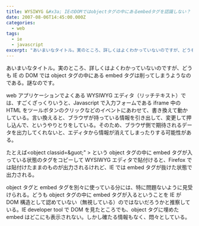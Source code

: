 ```yaml
---
title: WYSIWYG &#x3a; IEのDOMではobjectタグの中にあるembedタグを認識しない？
date: 2007-08-06T14:45:00.000Z
categories:
  - web
tags:
  - ie
  - javascript
excerpt: "あいまいなタイトル。実のところ、詳しくはよくわかっていないのですが、どうもIEのDOMではobjectタグの中にあるembedタグは削ってしまうようなのである。謎なのです。  webアプリケーションでよくあるWYSIWYGエディタ（リッチテキスト）では、すごくざっくりいうと、Javascriptで入力フォームであるiframe中のHTMLをツールボタンのクリックなどのイベントにあわせて、書き換えて動かしている。言い換えると、ブラウザが持っている情報を引き出して、変更して押し込んで、というやりとりをしている。そのため、ブラウザ側で期待されるデータを出力してくれないと、エディタから情報が消えてしまったりする可能性がある。"
---
```


あいまいなタイトル。実のところ、詳しくはよくわかっていないのですが、どうも IE の DOM では object タグの中にある embed タグは削ってしまうようなのである。謎なのです。

web アプリケーションでよくある WYSIWYG エディタ（リッチテキスト）では、すごくざっくりいうと、Javascript で入力フォームである iframe 中の HTML をツールボタンのクリックなどのイベントにあわせて、書き換えて動かしている。言い換えると、ブラウザが持っている情報を引き出して、変更して押し込んで、というやりとりをしている。そのため、ブラウザ側で期待されるデータを出力してくれないと、エディタから情報が消えてしまったりする可能性がある。

たとえば<object classid=&guot;" ><embed></embed></object> という object タグの中に embed タグが入っている状態のタグをコピーして WYSIWYG エディタで貼付けると、Firefox では貼付けたままのものが出力されるけれど、IE では embed タグが抜けた状態で出力される。

object タグと embed タグを別々に使っている分には、特に問題ないように見受けられる。どうも object タグの中に embed タグが入るということを IE が DOM 構造として認めていない（無視している）のではないだろうかと推察している。IE developer tool で DOM を見たところでも、object タグに埋めた embed はどこにも表示されない。しかし確たる情報もなく、悶々としている。
